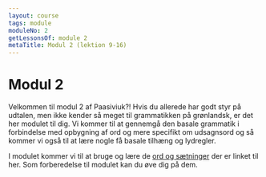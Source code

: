 ```yaml
---
layout: course
tags: module
moduleNo: 2
getLessonsOf: module 2
metaTitle: Modul 2 (lektion 9-16)
---
```

# Modul 2

Velkommen til modul 2 af Paasiviuk?! Hvis du allerede har godt styr på udtalen, men ikke kender så meget til grammatikken på grønlandsk, er det her modulet til dig. Vi kommer til at gennemgå den basale grammatik i forbindelse med opbygning af ord og mere specifikt om udsagnsord og så kommer vi også til at lære nogle få basale tilhæng og lydregler.

I modulet kommer vi til at bruge og lære de [ord og sætninger]({{'/kursus/modul-2/parloer'|url}}) der er linket til her. Som forberedelse til modulet kan du øve dig på dem.